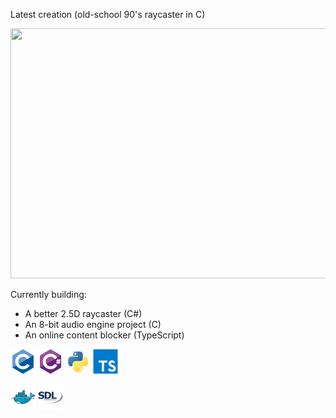 Latest creation (old-school 90's raycaster in C)

<img src="https://github.com/con-dog/2.5D-raycasting-engine/blob/bbd244dfad4aa5922a7ad20163d3f4f63874540f/_media/phase-5/doors.gif" width="800" height="400" />

Currently building:
- A better 2.5D raycaster        (C#)
- An 8-bit audio engine project  (C)
- An online content blocker      (TypeScript)

<p align="left">
  <img src="https://github.com/devicons/devicon/blob/master/icons/c/c-original.svg" alt="aws" width="40" height="40"/> 
  <img src="https://github.com/devicons/devicon/blob/master/icons/csharp/csharp-original.svg" alt="aws" width="40" height="40"/> 
  <img src="https://github.com/devicons/devicon/blob/master/icons/python/python-original.svg" alt="aws" width="40" height="40"/> 
  <img src="https://github.com/devicons/devicon/blob/master/icons/typescript/typescript-original.svg" alt="aws" width="40" height="40"/>
</p>

<p align="left">
  <img src="https://github.com/devicons/devicon/blob/master/icons/docker/docker-original.svg" alt="aws" width="40" height="40"/> 
  <img src="https://github.com/devicons/devicon/blob/master/icons/sdl/sdl-original.svg" alt="aws" width="40" height="40"/> 
</p>


